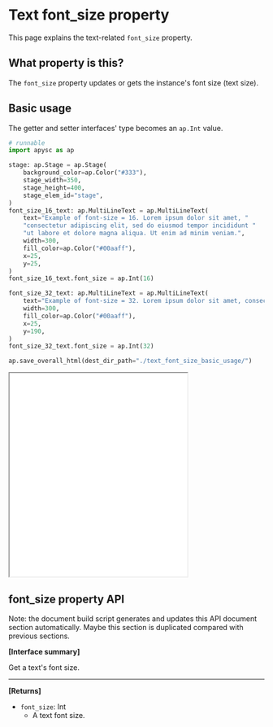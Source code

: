 # Text font_size property

This page explains the text-related `font_size` property.

## What property is this?

The `font_size` property updates or gets the instance's font size (text size).

## Basic usage

The getter and setter interfaces' type becomes an `ap.Int` value.

```py
# runnable
import apysc as ap

stage: ap.Stage = ap.Stage(
    background_color=ap.Color("#333"),
    stage_width=350,
    stage_height=400,
    stage_elem_id="stage",
)
font_size_16_text: ap.MultiLineText = ap.MultiLineText(
    text="Example of font-size = 16. Lorem ipsum dolor sit amet, "
    "consectetur adipiscing elit, sed do eiusmod tempor incididunt "
    "ut labore et dolore magna aliqua. Ut enim ad minim veniam.",
    width=300,
    fill_color=ap.Color("#00aaff"),
    x=25,
    y=25,
)
font_size_16_text.font_size = ap.Int(16)

font_size_32_text: ap.MultiLineText = ap.MultiLineText(
    text="Example of font-size = 32. Lorem ipsum dolor sit amet, consectetur.",
    width=300,
    fill_color=ap.Color("#00aaff"),
    x=25,
    y=190,
)
font_size_32_text.font_size = ap.Int(32)

ap.save_overall_html(dest_dir_path="./text_font_size_basic_usage/")
```

<iframe src="static/text_font_size_basic_usage/index.html" width="350" height="400"></iframe>

## font_size property API

<!-- Docstring: apysc._display.text_font_size_css_mixin.TextFontSizeCssMixIn.font_size -->

<span class="inconspicuous-txt">Note: the document build script generates and updates this API document section automatically. Maybe this section is duplicated compared with previous sections.</span>

**[Interface summary]**

Get a text's font size.<hr>

**[Returns]**

- `font_size`: Int
  - A text font size.